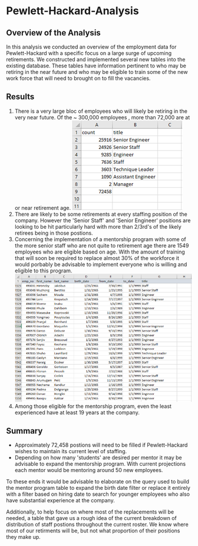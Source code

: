 # Pewlett-Hackard-Analysis

## Overview of the Analysis
In this analysis we conducted an overview of the employment data for Pewlett-Hackard with a specific focus on a large surge of upcoming retirements. We constructed and implemented several new tables into the existing database. These tables have information pertinent to who may be retiring in the near future and who may be eligible to train some of the new work force that will need to brought on to fill the vacancies.

## Results

1. There is a very large bloc of employees who will likely be retiring in the very near future. Of the ~ 300,000 employees , more than 72,000 are at or near retirement age. 
![retirement_count](Pewlett-Hackard-Analysis/retirement_count.png)
2. There are likely to be some retirements at every staffing position of the company. However the 'Senior Staff' and 'Senior Engineer' positions are looking to be hit particularly hard with more than 2/3rd's of the likely retirees being in those postions.
3. Concerning the implementation of a mentorship program with some of the more senior staff who are not quite to retirement age there are 1549 employees who are eligible based on age. With the amount of training that will soon be required to replace almost 30% of the workforce it would porbably be advisable to implement everyone who is willing and eligible to this program.
![mentor_tail](Pewlett-Hackard-Analysis/mentor_tail.png)
4. Among those eligible for the mentorship program, even the least experienced have at least 19 years at the company.

## Summary

- Approximately 72,458 postions will need to be filled if Pewlett-Hackard wishes to maintain its current level of staffing.
- Depending on how many 'students' are desired per mentor it may be advisable to expand the mentorship program. With current projections each mentor would be mentoring around 50 new employees.

To these ends it would be advisable to elaborate on the query used to build the mentor program table to expand the birth date filter or replace it entirely with a filter based on hiring date to search for younger employees who also have substantial experience at the company.

Additionally, to help focus on where most of the replacements will be needed, a table that gave us a rough idea of the current breakdown of distribution of staff postions throughout the current roster. We know where most of our retirments will be, but not what proportion of their positions they make up.
